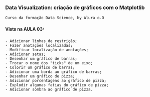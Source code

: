 ### Data Visualization: criação de gráficos com o Matplotlib
    Curso da formação Data Science, by Alura o.O

#### Vists na AULA 03:

###
    - Adicionar linhas de restrição;
    - Fazer anotações localizadas;
    - Modificar localização de anotações;
    - Adicionar setas;
    - Desenhar um gráfico de barras;
    - Trocar o nome dos "ticks" de um eixo;
    - Colorir um gráfico de barras;
    - Adicionar uma borda ao gráfico de barras;
    - Desenhar um gráfico de pizza;
    - Adicionar porcentagens ao gráfico de pizza;
    - Explodir algumas fatias do gráfico de pizza;
    - Adicionar sombra ao gráfico de pizza.